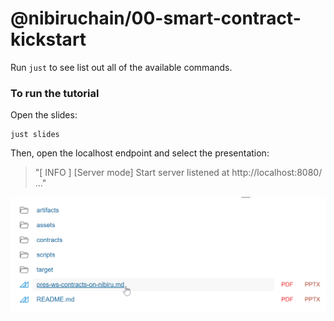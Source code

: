 # @nibiruchain/00-smart-contract-kickstart

Run `just` to see list out all of the available commands.

### To run the tutorial

Open the slides:

```
just slides
```

Then, open the localhost endpoint and select the presentation:

> "[ INFO ] [Server mode] Start server listened at http://localhost:8080/ ..."

<img src="./assets/2023-wk48-slides.png">
